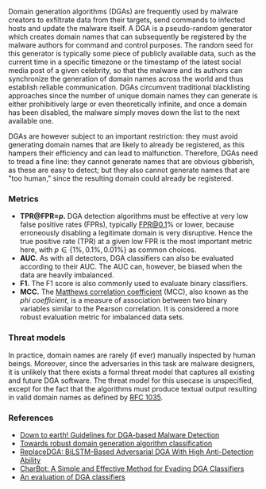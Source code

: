 Domain generation algorithms (DGAs) are frequently used by malware creators to exfiltrate data from their targets, send commands to infected hosts and update the malware itself. A DGA is a pseudo-random generator which creates domain names that can subsequently be registered by the malware authors for command and control purposes. The random seed for this generator is typically some piece of publicly available data, such as the current time in a specific timezone or the timestamp of the latest social media post of a given celebrity, so that the malware and its authors can synchronize the generation of domain names across the world and thus establish reliable communication. DGAs circumvent traditional blacklisting approaches since the number of unique domain names they can generate is either prohibitively large or even theoretically infinite, and once a domain has been disabled, the malware simply moves down the list to the next available one.

DGAs are however subject to an important restriction: they must avoid generating domain names that are likely to already be registered, as this hampers their efficiency and can lead to malfunction. Therefore, DGAs need to tread a fine line: they cannot generate names that are obvious gibberish, as these are easy to detect; but they also cannot generate names that are "too human," since the resulting domain could already be registered.

### Metrics

* **TPR@FPR=$p$.** DGA detection algorithms must be effective at very low false positive rates (FPRs), typically FPR@0.1% or lower, because erroneously disabling a legitimate domain is very disruptive. Hence the true positive rate (TPR) at a given low FPR is the most important metric here, with $p \in \{ 1\%, 0.1\%, 0.01\% \}$ as common choices.
* **AUC.** As with all detectors, DGA classifiers can also be evaluated according to their AUC. The AUC can, however, be biased when the data are heavily imbalanced.
* **F1.** The F1 score is also commonly used to evaluate binary classifiers.
* **MCC.** The [Matthews correlation coefficient](https://en.wikipedia.org/wiki/Phi_coefficient) (MCC), also known as the *phi coefficient*, is a measure of association between two binary variables similar to the Pearson correlation. It is considered a more robust evaluation metric for imbalanced data sets.

### Threat models

In practice, domain names are rarely (if ever) manually inspected by human beings. Moreover, since the adversaries in this task are malware designers, it is unlikely that there exists a formal threat model that captures all existing and future DGA software. The threat model for this usecase is unspecified, except for the fact that the algorithms must produce textual output resulting in valid domain names as defined by [RFC 1035](https://www.ietf.org/rfc/rfc1035.txt).

### References

* [Down to earth! Guidelines for DGA-based Malware Detection](https://dl.acm.org/doi/pdf/10.1145/3678890.3678913)
* [Towards robust domain generation algorithm classification](https://dl.acm.org/doi/pdf/10.1145/3634737.3656287)
* [ReplaceDGA: BiLSTM-Based Adversarial DGA With High Anti-Detection Ability](https://ieeexplore.ieee.org/stamp/stamp.jsp?arnumber=10177739)
* [CharBot: A Simple and Effective Method for Evading DGA Classifiers](https://ieeexplore.ieee.org/stamp/stamp.jsp?arnumber=8756038)
* [An evaluation of DGA classifiers](https://ieeexplore.ieee.org/abstract/document/8621875)
